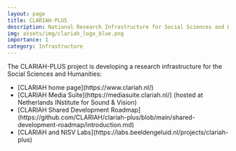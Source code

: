 ```yaml
---
layout: page
title: CLARIAH-PLUS
description: National Research Infrastructure for Social Sciences and Humanities
img: assets/img/clariah_logo_blue.png
importance: 1
category: Infrastructure
---
```


The CLARIAH-PLUS project is developing a research infrastructure for the Social Sciences and Humanities:

<ul>
  <li>[CLARIAH home page](https://www.clariah.nl/)</li>  
  <li>[CLARIAH Media Suite](https://mediasuite.clariah.nl/) (hosted at Netherlands INstitute for Sound & Vision) </li>
  <li>[CLARIAH Shared Development Roadmap](https://github.com/CLARIAH/clariah-plus/blob/main/shared-development-roadmap/introduction.md)</li>
  <li>[CLARIAH and NISV Labs](https://labs.beeldengeluid.nl/projects/clariah-plus)</li>    
</ul>  
